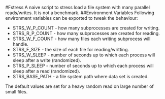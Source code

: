 #Fstress
A naive script to stress load a file system with many parallel reads/writes. It is not a benchmark.
##Environment Variables
Following environment variables can be exported to tweak the behaviour:
  * STRS_W_P_COUNT - how many subprocesses are created for writing.
  * STRS_R_P_COUNT - how many subprocesses are created for reading.
  * STRS_W_F_COUNT - how many files each writing subprocess will handle.
  * STRS_F_SIZE - the size of each file for reading/writting.
  * STRS_W_SLEEP - number of seconds up to which each process will sleep after a write (randomized).
  * STRS_P_SLEEP - number of seconds up to which each process will sleep after a read (randomized).
  * STRS_BASE_PATH - a file system path where data set is created.

The default values are set for a heavy random read on large number of small files.
